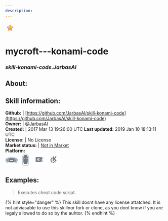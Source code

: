 ```yaml
---
description: 
---
```


![](../.gitbook/assets/star.png)  
# mycroft---konami-code  
### _skill-konami-code.JarbasAl_  
## About:  


## Skill information:  
**Github:** | [https://github.com/JarbasAl/skill-konami-code](https://github.com/JarbasAl/skill-konami-code)  
**Owner:** | [@JarbasAl](https://github.com/JarbasAl)  
**Created:** | 2017 Mar 13 19:26:00 UTC  **Last updated:** 2019 Jan 10 18:13:11 UTC  
**License:** | No License  
**Market status:** | [Not in Market](https://market.mycroft.ai/skill/)  
**Platform:**  
 ![Mark I](../.gitbook/assets/mark-1-icon.png)  ![Mark II](../.gitbook/assets/mark-2-icon.png)  ![Picroft](../.gitbook/assets/picroft-icon.png)  ![plasmoid](../.gitbook/assets/kde.png)   
## Examples:  
> Executes cheat code script.  
  
{% hint style="danger" %}
This skill dosnt have any license attatched. It is not adviasable to use this skillnor fork or clone, as you dont know if you are legaly allowed to do so by the auhtor.
{% endhint %}
